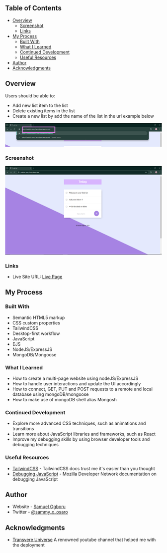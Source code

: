 ## Table of Contents

- [Overview](#overview)
  - [Screenshot](#screenshot)
  - [Links](#links)
- [My Process](#my-process)
  - [Built With](#built-with)
  - [What I Learned](#what-i-learned)
  - [Continued Development](#continued-development)
  - [Useful Resources](#useful-resources)
- [Author](#author)
- [Acknowledgments](#acknowledgments)

## Overview


Users should be able to:

- Add new list item to the list
- Delete existing items in the list
- Create a new list by add the name of the list in the url example below 

![Add custom list](./example.png)

### Screenshot

![TodoList App Screenshot](./todoapp.png)

### Links

- Live Site URL: [Live Page](https://todolist-app-v2.up.railway.app/)

## My Process

### Built With

- Semantic HTML5 markup
- CSS custom properties
- TailwindCSS
- Desktop-first workflow
- JavaScript
- EJS
- NodeJS/ExpressJS
- MongoDB/Mongoose

### What I Learned

- How to create a multi-page website using nodeJS/ExpressJS
- How to handle user interactions and update the UI accordingly
- How to connect, GET, PUT and POST requests to a remote and local database using mongoDB/mongoose
- How to make use of mongoDB shell alias Mongosh

### Continued Development

- Explore more advanced CSS techniques, such as animations and transitions
- Learn more about JavaScript libraries and frameworks, such as React
- Improve my debugging skills by using browser developer tools and debugging techniques

### Useful Resources

- [TailwindCSS](https://tailwindcss.com/docs/installation) - TailwindCSS docs trust me it's easier than you thought
- [Debugging JavaScript](https://developer.mozilla.org/en-US/docs/Mozilla/Debugging/Debugging_JavaScript) - Mozilla Developer Network documentation on debugging JavaScript

## Author

- Website - [Samuel Ogboru](https://portfolio-nine-gules-60.vercel.app/)
- Twitter - [@sammy_o_osaro](https://www.twitter.com/sammy_o_osaro)

## Acknowledgments
- [Transvere Universe](https://youtu.be/MusIvEKjqsc?t=455) A renowned youtube channel that helped me with the deployment